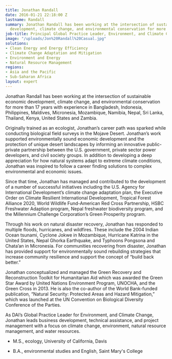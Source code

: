 ```yaml
---
title: Jonathan Randall
date: 2016-01-21 22:18:00 Z
lastname: Randall
summary: Jonathan Randall has been working at the intersection of sustainable economic
  development, climate change, and environmental conservation for more than 17 years.
job-title: Principal Global Practice Leader, Environment, and Climate Change
image: "/uploads/Jon%20Randall%20Casual.jpg"
solutions:
- Clean Energy and Energy Efficiency
- Climate Change Adaptation and Mitigation
- Environment and Energy
- Natural Resource Management
regions:
- Asia and the Pacific
- Sub-Saharan Africa
layout: expert
---
```


Jonathan Randall has been working at the intersection of sustainable economic development, climate change, and environmental conservation for more than 17 years with experience in Bangladesh, Indonesia, Philippines, Maldives, Micronesia, Mozambique, Namibia, Nepal, Sri Lanka, Thailand, Kenya, United States and Zambia.

Originally trained as an ecologist, Jonathan’s career path was sparked while conducting biological field surveys in the Mojave Desert. Jonathan’s work supported environmentally sound economic development and the protection of unique desert landscapes by informing an innovative public-private partnership between the U.S. government, private sector power developers, and civil society groups. In addition to developing a deep appreciation for how natural systems adapt to extreme climate conditions, Jonathan was inspired to follow a career finding solutions to complex environmental and economic issues.

Since that time, Jonathan has managed and contributed to the development of a number of successful initiatives including the U.S. Agency for International Development’s climate change adaptation plan, the Executive Order on Climate Resilient International Development, Tropical Forest Alliance 2020, World Wildlife Fund-American Red Cross Partnership, HSBC Freshwater Adaption program, Nepal freshwater biodiversity program, and the Millennium Challenge Corporation’s Green Prosperity program.

Through his work on natural disaster recovery, Jonathan has responded to multiple floods, hurricanes, and wildfires. These include the 2004 Indian Ocean tsunami, Cyclone Jokwe in Mozambique, Hurricane Katrina in the United States, Nepal Ghorka Earthquake, and Typhoons Pongsona and Chata’an in Micronesia. For communities recovering from disaster, Jonathan has provided support for environmentally sound rebuilding strategies that increase community resilience and support the concept of “build back better.” 

Jonathan conceptualized and managed the Green Recovery and Reconstruction Toolkit for Humanitarian Aid which was awarded the Green Star Award by United Nations Environment Program, UNOCHA, and the Green Cross in 2013. He is also the co-author of the World Bank-funded publication, “Natural Security: Protected Areas and Hazard Mitigation,” which was launched at the UN Convention on Biological Diversity Conference of the Parties.

As DAI’s Global Practice Leader for Environment, and Climate Change, Jonathan leads business development, technical assistance, and project management with a focus on climate change, environment, natural resource management, and water resources.

* M.S., ecology, University of California, Davis

* B.A., environmental studies and English, Saint Mary's College
